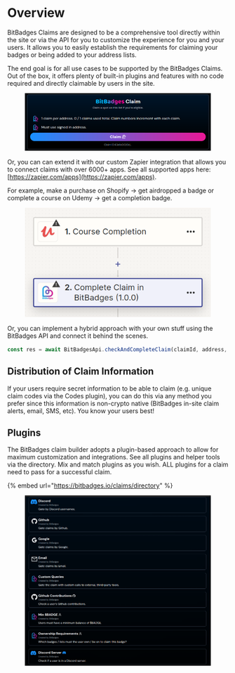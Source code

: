 # Overview

BitBadges Claims are designed to be a comprehensive tool directly within the site or via the API for you to customize the experience for you and your users. It allows you to easily establish the requirements for claiming your badges or being added to your address lists.&#x20;

The end goal is for all use cases to be supported by the BitBadges Claims. Out of the box, it offers plenty of built-in plugins and features with no code required and directly claimable by users in the site.

<figure><img src="../../.gitbook/assets/image (84).png" alt=""><figcaption></figcaption></figure>

Or, you can can extend it with our custom Zapier integration that allows you to connect claims with over 6000+ apps. See all supported apps here: [https://zapier.com/apps](https://zapier.com/apps).

For example, make a purchase on Shopify -> get airdropped a badge or complete a course on Udemy -> get a completion badge.

<figure><img src="../../.gitbook/assets/image (87).png" alt=""><figcaption></figcaption></figure>

Or, you can implement a hybrid approach with your own stuff using the BitBadges API and connect it behind the scenes.

```typescript
const res = await BitBadgesApi.checkAndCompleteClaim(claimId, address, { ...body });
```

## Distribution of Claim Information

If your users require secret information to be able to claim (e.g. unique claim codes via the Codes plugin), you can do this via any method you prefer since this information is non-crypto native (BitBadges in-site claim alerts, email, SMS, etc). You know your users best!

## **Plugins**

The BitBadges claim builder adopts a plugin-based approach to allow for maximum customization and integrations. See all plugins and helper tools via the directory. Mix and match plugins as you wish. ALL plugins for a claim need to pass for a successful claim.

{% embed url="https://bitbadges.io/claims/directory" %}

<figure><img src="../../.gitbook/assets/image (1).png" alt=""><figcaption></figcaption></figure>

